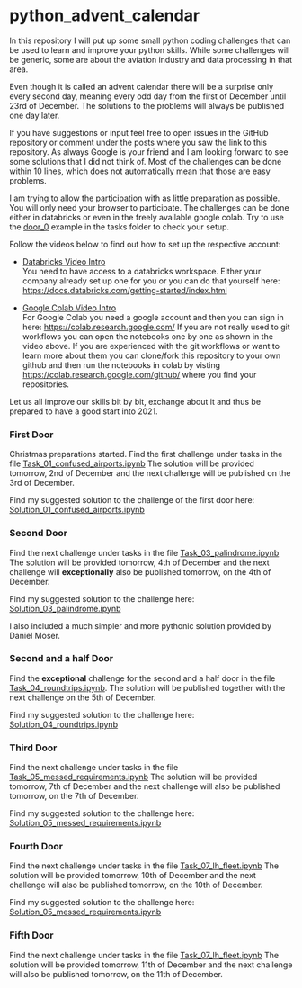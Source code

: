 # python_advent_calendar

In this repository I will put up some small python coding challenges that can be used to learn and improve your python skills.
While some challenges will be generic, some are about the aviation industry and data processing in that area.

Even though it is called an advent calendar there will be a surprise only every second day, meaning every odd day from the first of December until 23rd of December.
The solutions to the problems will always be published one day later.

If you have suggestions or input feel free to open issues in the GitHub repository or comment under the posts where you saw the link to this repository.
As always Google is your friend and I am looking forward to see some solutions that I did not think of.
Most of the challenges can be done within 10 lines, which does not automatically mean that those are easy problems. 

I am trying to allow the participation with as little preparation as possible. You will only need your browser to participate.
The challenges can be done either in databricks or even in the freely available google colab. Try to use the [door_0](tasks/Task_00_Door_0.ipynb) example in the tasks folder to check your setup.

Follow the videos below to find out how to set up the respective account:

- [Databricks Video Intro](https://www.youtube.com/watch?v=GeQAUHd7WcE)  
You need to have access to a databricks workspace. Either your company already set up one for you or you can do that yourself here: https://docs.databricks.com/getting-started/index.html

- [Google Colab Video Intro](https://www.youtube.com/watch?v=z88_MOyAarY)  
For Google Colab you need a google account and then you can sign in here: https://colab.research.google.com/
If you are not really used to git workflows you can open the notebooks one by one as shown in the video above. If you are experienced with the git workflows or want to learn more about them you can clone/fork this repository to your own github and then run the notebooks in colab by visting https://colab.research.google.com/github/ where you find your repositories.

Let us all improve our skills bit by bit, exchange about it and thus be prepared to have a good start into 2021.

### First Door

Christmas preparations started. Find the first challenge under tasks in the file [Task_01_confused_airports.ipynb](tasks/Task_01_confused_airports.ipynb)
The solution will be provided tomorrow, 2nd of December and the next challenge will be published on the 3rd of December.  

Find my suggested solution to the challenge of the first door here: [Solution_01_confused_airports.ipynb](solutions/Solution_01_confused_airports.ipynb)

### Second Door

Find the next challenge under tasks in the file [Task_03_palindrome.ipynb](tasks/Task_03_palindrome.ipynb)
The solution will be provided tomorrow, 4th of December and the next challenge will **exceptionally** also be published tomorrow, on the 4th of December.

Find my suggested solution to the challenge here: [Solution_03_palindrome.ipynb](solutions/Solution_03_palindrome.ipynb)

I also included a much simpler and more pythonic solution provided by Daniel Moser.

### Second and a half Door
Find the **exceptional** challenge for the second and a half door in the file [Task_04_roundtrips.ipynb](tasks/Task_04_roundtrips.ipynb). The solution will be published together with the next challenge on the 5th of December.

Find my suggested solution to the challenge here: [Solution_04_roundtrips.ipynb](solutions/Solution_04_roundtrips.ipynb)

### Third Door
Find the next challenge under tasks in the file [Task_05_messed_requirements.ipynb](tasks/Task_05_messed_requirements.ipynb)
The solution will be provided tomorrow, 7th of December and the next challenge will also be published tomorrow, on the 7th of December.

Find my suggested solution to the challenge here: [Solution_05_messed_requirements.ipynb](solutions/Solution_05_messed_requirements.ipynb)

### Fourth Door
Find the next challenge under tasks in the file [Task_07_lh_fleet.ipynb](tasks/Task_07_lh_fleet.ipynb)
The solution will be provided tomorrow, 10th of December and the next challenge will also be published tomorrow, on the 10th of December.

Find my suggested solution to the challenge here: [Solution_05_messed_requirements.ipynb](solutions/Solution_07_lh_fleet.ipynb)

### Fifth Door
Find the next challenge under tasks in the file [Task_07_lh_fleet.ipynb](tasks/Task_09_flight_duration)
The solution will be provided tomorrow, 11th of December and the next challenge will also be published tomorrow, on the 11th of December.